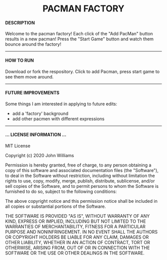 <div align='center'>

# PACMAN FACTORY
</div>
 
  #### DESCRIPTION

  Welcome to the pacman factory! Each click of the "Add PacMan" button results in a new pacman! Press the "Start Game" button and watch them bounce around the factory! 
  
  ***
    
  #### HOW TO RUN
  
  Download or fork the respository. 
  Click to add Pacman, press start game to see them move around. 
  
  ***
    
  #### FUTURE IMPROVEMENTS
  
  Some things I am interested in applying to future edits:
  - add a 'factory' background
  - add other pacmen with different expressions

 ***


  #### ... LICENSE INFORMATION ...
  
MIT License

Copyright (c) 2020 John Williams

Permission is hereby granted, free of charge, to any person obtaining a copy
of this software and associated documentation files (the "Software"), to deal
in the Software without restriction, including without limitation the rights
to use, copy, modify, merge, publish, distribute, sublicense, and/or sell
copies of the Software, and to permit persons to whom the Software is
furnished to do so, subject to the following conditions:

The above copyright notice and this permission notice shall be included in all
copies or substantial portions of the Software.

THE SOFTWARE IS PROVIDED "AS IS", WITHOUT WARRANTY OF ANY KIND, EXPRESS OR
IMPLIED, INCLUDING BUT NOT LIMITED TO THE WARRANTIES OF MERCHANTABILITY,
FITNESS FOR A PARTICULAR PURPOSE AND NONINFRINGEMENT. IN NO EVENT SHALL THE
AUTHORS OR COPYRIGHT HOLDERS BE LIABLE FOR ANY CLAIM, DAMAGES OR OTHER
LIABILITY, WHETHER IN AN ACTION OF CONTRACT, TORT OR OTHERWISE, ARISING FROM,
OUT OF OR IN CONNECTION WITH THE SOFTWARE OR THE USE OR OTHER DEALINGS IN THE
SOFTWARE.

  
 
